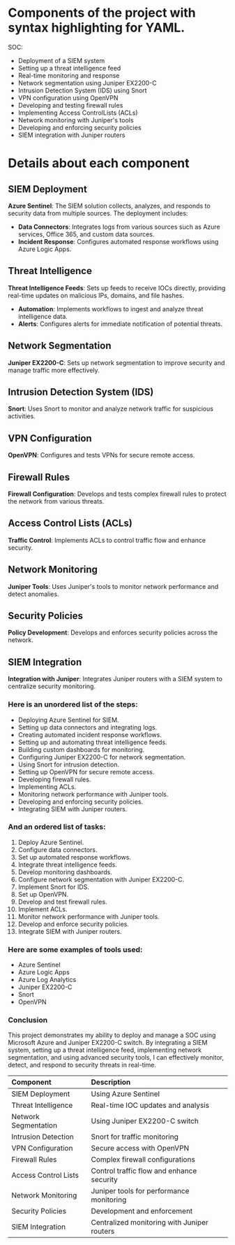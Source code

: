 # Components of the project with syntax highlighting for YAML.
SOC:
  - Deployment of a SIEM system
  - Setting up a threat intelligence feed
  - Real-time monitoring and response
  - Network segmentation using Juniper EX2200-C
  - Intrusion Detection System (IDS) using Snort
  - VPN configuration using OpenVPN
  - Developing and testing firewall rules
  - Implementing Access ControlLists (ACLs)
  - Network monitoring with Juniper's tools
  - Developing and enforcing security policies
  - SIEM integration with Juniper routers
# Details about each component

## SIEM Deployment

**Azure Sentinel**: The SIEM solution collects, analyzes, and responds to security data from multiple sources. The deployment includes:

- **Data Connectors**: Integrates logs from various sources such as Azure services, Office 365, and custom data sources.
- **Incident Response**: Configures automated response workflows using Azure Logic Apps.

## Threat Intelligence

**Threat Intelligence Feeds**: Sets up feeds to receive IOCs directly, providing real-time updates on malicious IPs, domains, and file hashes.

- **Automation**: Implements workflows to ingest and analyze threat intelligence data.
- **Alerts**: Configures alerts for immediate notification of potential threats.

## Network Segmentation

**Juniper EX2200-C**: Sets up network segmentation to improve security and manage traffic more effectively.

## Intrusion Detection System (IDS)

**Snort**: Uses Snort to monitor and analyze network traffic for suspicious activities.

## VPN Configuration

**OpenVPN**: Configures and tests VPNs for secure remote access.

## Firewall Rules

**Firewall Configuration**: Develops and tests complex firewall rules to protect the network from various threats.

## Access Control Lists (ACLs)

**Traffic Control**: Implements ACLs to control traffic flow and enhance security.

## Network Monitoring

**Juniper Tools**: Uses Juniper's tools to monitor network performance and detect anomalies.

## Security Policies

**Policy Development**: Develops and enforces security policies across the network.

## SIEM Integration

**Integration with Juniper**: Integrates Juniper routers with a SIEM system to centralize security monitoring.

### Here is an unordered list of the steps:

*   Deploying Azure Sentinel for SIEM.
*   Setting up data connectors and integrating logs.
*   Creating automated incident response workflows.
*   Setting up and automating threat intelligence feeds.
*   Building custom dashboards for monitoring.
*   Configuring Juniper EX2200-C for network segmentation.
*   Using Snort for intrusion detection.
*   Setting up OpenVPN for secure remote access.
*   Developing firewall rules.
*   Implementing ACLs.
*   Monitoring network performance with Juniper tools.
*   Developing and enforcing security policies.
*   Integrating SIEM with Juniper routers.

### And an ordered list of tasks:

1.  Deploy Azure Sentinel.
1.  Configure data connectors.
1.  Set up automated response workflows.
1.  Integrate threat intelligence feeds.
1.  Develop monitoring dashboards.
1.  Configure network segmentation with Juniper EX2200-C.
1.  Implement Snort for IDS.
1.  Set up OpenVPN.
1.  Develop and test firewall rules.
1.  Implement ACLs.
1.  Monitor network performance with Juniper tools.
1.  Develop and enforce security policies.
1.  Integrate SIEM with Juniper routers.

### Here are some examples of tools used:

- Azure Sentinel
- Azure Logic Apps
- Azure Log Analytics
- Juniper EX2200-C
- Snort
- OpenVPN

### Conclusion

This project demonstrates my ability to deploy and manage a SOC using Microsoft Azure and Juniper EX2200-C switch. By integrating a SIEM system, setting up a threat intelligence feed, implementing network segmentation, and using advanced security tools, I can effectively monitor, detect, and respond to security threats in real-time.

| Component          | Description                               |
|:-------------------|:------------------------------------------|
| SIEM Deployment    | Using Azure Sentinel                      |
| Threat Intelligence| Real-time IOC updates and analysis        |
| Network Segmentation| Using Juniper EX2200-C switch            |
| Intrusion Detection| Snort for traffic monitoring              |
| VPN Configuration  | Secure access with OpenVPN                |
| Firewall Rules     | Complex firewall configurations           |
| Access Control Lists| Control traffic flow and enhance security |
| Network Monitoring | Juniper tools for performance monitoring  |
| Security Policies  | Development and enforcement               |
| SIEM Integration   | Centralized monitoring with Juniper routers|


